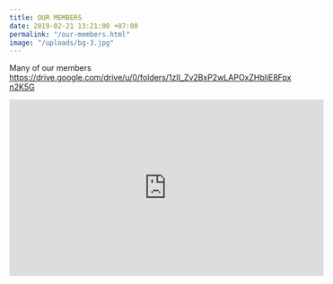 ```yaml
---
title: OUR MEMBERS
date: 2019-02-21 13:21:00 +07:00
permalink: "/our-members.html"
image: "/uploads/bg-3.jpg"
---
```


Many of our members https://drive.google.com/drive/u/0/folders/1zII_Zv2BxP2wLAPOxZHbliE8Fpxn2K5G

<iframe width="560" height="315" src="https://www.youtube.com/embed/O-78DOesfKQ" frameborder="0" allow="accelerometer; autoplay; encrypted-media; gyroscope; picture-in-picture" allowfullscreen></iframe>